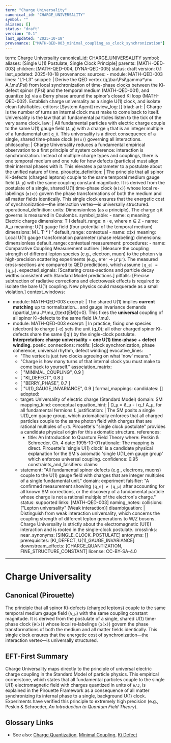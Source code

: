 ```yaml
---
term: "Charge Universality"
canonical_id: "CHARGE_UNIVERSALITY"
symbol: ""
aliases: []
status: "draft"
version: "0.1"
last_updated: "2025-10-18"
provenance: ["MATH-QED-003_minimal_coupling_as_clock_synchronization"]
---
```


term: Charge Universality
canonical_id: CHARGE_UNIVERSALITY
symbol: 
aliases: [Single U(1) Postulate, Single Clock Principle]
parents: [MATH-QED-003]
children: [MATH-QED-004, DYNA-QED-005]
status: draft
version: 0.1
last_updated: 2025-10-18
provenance:
  sources:
    - module: MATH-QED-003
      lines: "L1-L3"
      snippet: |
        Derive the QED vertex (q,\bar\Psi\gamma^\mu A_\mu\Psi) from local synchronization of time-phase clocks between the Ki-defect spinor (\Psi) and the temporal medium (MATH-QED-001), and quantize (q) via a Berry phase around the spinor’s closed Ki loop (MATH-QED-002). Establish charge universality as a single U(1) clock, and isolate clean falsifiables.
  editors: [System Agent]
  review_log: []
triad:
  art: |
    Charge is the number of turns an internal clock must make to come back to itself. Universality is the law that all fundamental particles listen to the tick of the very same clock.
  law: |
    All fundamental particles with electric charge couple to the same U(1) gauge field (`A_μ`) with a charge `q` that is an integer multiple of a fundamental unit `q_0`. This universality is a direct consequence of a single, shared time-phase clock (`θ(x)`) governing all interactions.
  philosophy: |
    Charge Universality reduces a fundamental empirical observation to a first principle of system coherence: interaction is synchronization. Instead of multiple charge types and couplings, there is one temporal medium and one rule for how defects (particles) must align their internal phases with it. This elevates a parameter to a postulate about the unified nature of time.
pirouette_definition: |
  The principle that all spinor Ki-defects (charged leptons) couple to the same temporal medium gauge field (`A_μ`) with the same coupling constant magnitude. It is derived from the postulate of a single, shared U(1) time-phase clock (`θ(x)`) whose local re-labelings (`α(x)`) govern the phase transformations of both the medium and all matter fields identically. This single clock ensures that the energetic cost of synchronization—the interaction vertex—is universally structured.
operational_definition:
  units: Dimensionless (as a principle). The charge `q` it governs is measured in Coulombs.
  symbol_table:
    - name: q
      meaning: Electric charge
      dimensions: T I
      default_range: n ⋅ e, where n ∈ ℤ
    - name: A_μ
      meaning: U(1) gauge field (four-potential of the temporal medium)
      dimensions: M L T⁻² I⁻¹
      default_range: contextual
    - name: α(x)
      meaning: Local U(1) gauge transformation parameter (phase relabeling)
      dimensions: dimensionless
      default_range: contextual
  measurement:
    procedures:
      - name: Comparative Coupling Measurement
        outline: |
          Measure the coupling strength of different lepton species (e.g., electron, muon) to the photon via high-precision scattering experiments (e.g., e⁺e⁻ → μ⁺μ⁻). The measured cross-sections are compared to QED predictions, which assume `|q_e| = |q_μ|`.
        expected_signals: [Scattering cross-sections and particle decay widths consistent with Standard Model predictions.]
        pitfalls: [Precise subtraction of radiative corrections and electroweak effects is required to isolate the bare U(1) coupling. New physics could masquerade as a small violation.]
context_windows:
  - module: MATH-QED-003
    excerpt: |
      The shared U(1) implies **current matching** up to normalization... and gauge invariance demands (\partial_\mu J^\mu_{\text{EM}}=0). This fixes the **universal** coupling of all spinor Ki-defects to the same field (A_\mu).
  - module: MATH-QED-003
    excerpt: |
      In practice, fixing one species (electron) to charge (-e) sets the unit (q_0); all other charged spinor Ki-defects share the same (|q|) by the single-clock postulate. **Interpretation:** **charge universality** = **one U(1) time-phase** + **defect winding**.
poetic_connections:
  motifs: [clock synchronization, phase coherence, universal rhythm, defect winding]
  evocative_lines:
    - "The vertex is just two clocks agreeing on what 'now' means."
    - "Charge is how many turns of that internal clock you must make to come back to yourself."
  association_matrix:
    - [ "MINIMAL_COUPLING", 0.9 ]
    - [ "KI_DEFECT", 0.8 ]
    - [ "BERRY_PHASE", 0.7 ]
    - [ "U(1)_GAUGE_INVARIANCE", 0.9 ]
formal_mappings:
  candidates: []
  adopted:
    - target: Universality of electric charge (Standard Model)
      domain: SM
      mapping_kind: conceptual
      equation_hint: |
        D_μ = ∂_μ - i q_f A_μ, for all fundamental fermions f.
      justification: |
        The SM posits a single U(1)_em gauge group, which axiomatically enforces that all charged particles couple to the same photon field with charges that are rational multiples of `e/3`. Pirouette's "single clock postulate" provides a candidate physical origin for this axiomatic structure.
      references:
        - title: An Introduction to Quantum Field Theory
          where: Peskin & Schroeder, Ch. 4
          date: 1995-10-01
      rationale: The mapping is direct. Pirouette's 'single U(1) clock' is a candidate physical explanation for the SM's axiomatic 'single U(1)_em gauge group' which enforces universal coupling.
      confidence: 0.95
constraints_and_falsifiers:
  claims:
    - statement: "All fundamental spinor defects (e.g., electrons, muons) couple to the U(1) gauge field with charges that are integer multiples of a single fundamental unit."
      domain: experiment
      falsifier: "A confirmed measurement showing `|q_e| ≠ |q_μ|` after accounting for all known SM corrections, or the discovery of a fundamental particle whose charge is not a rational multiple of the electron's charge."
      status: supported
      links: [MATH-QED-003]
naming_notes:
  collisions: ["Lepton universality" (Weak interaction)]
  disambiguation: |
    Distinguish from weak interaction universality, which concerns the coupling strength of different lepton generations to W/Z bosons. Charge Universality is strictly about the electromagnetic (U(1)) interaction and is rooted in the single-clock postulate.
crosslinks:
  near_synonyms: [SINGLE_CLOCK_POSTULATE]
  antonyms: []
  prerequisites: [KI_DEFECT, U(1)_GAUGE_INVARIANCE]
  downstream_effects: [CHARGE_QUANTIZATION, FINE_STRUCTURE_CONSTANT]
license: CC-BY-SA-4.0
---

# Charge Universality

## Canonical (Pirouette)
The principle that all spinor Ki-defects (charged leptons) couple to the same temporal medium gauge field (`A_μ`) with the same coupling constant magnitude. It is derived from the postulate of a single, shared U(1) time-phase clock (`θ(x)`) whose local re-labelings (`α(x)`) govern the phase transformations of both the medium and all matter fields identically. This single clock ensures that the energetic cost of synchronization—the interaction vertex—is universally structured.

## EFT-First Summary
Charge Universality maps directly to the principle of universal electric charge coupling in the Standard Model of particle physics. This empirical cornerstone, which states that all fundamental particles couple to the single U(1) electromagnetic field with charges quantized in units of `e/3`, is explained in the Pirouette Framework as a consequence of all matter synchronizing its internal phase to a single, background U(1) clock. Experiments have verified this principle to extremely high precision (e.g., Peskin & Schroeder, *An Introduction to Quantum Field Theory*).

## Glossary Links
- See also: [Charge Quantization](<#>), [Minimal Coupling](<#>), [Ki Defect](<#>)